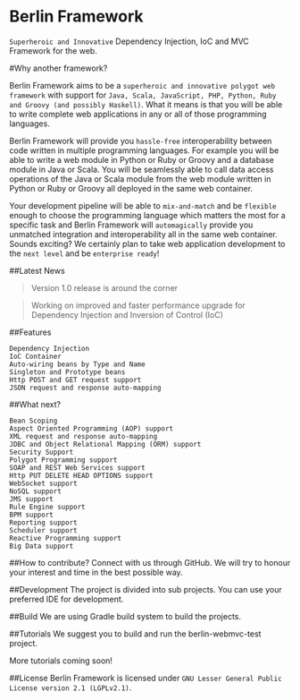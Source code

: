 # Berlin Framework
`Superheroic and Innovative` Dependency Injection, IoC and MVC Framework for the web. 

#Why another framework?

Berlin Framework aims to be a `superheroic and innovative polygot web framework` with support for `Java, Scala, JavaScript, PHP, Python, Ruby and Groovy (and possibly Haskell)`. What it means is that you will be able to write complete web applications in any or all of those programming languages.

Berlin Framework will provide you `hassle-free` interoperability between code written in multiple programming languages. For example you will be able to write a web module in Python or Ruby or Groovy and a database module in Java or Scala. You will be seamlessly able to call data access operations of the Java or Scala module from the web module written in Python or Ruby or Groovy all deployed in the same web container. 

Your development pipeline will be able to `mix-and-match` and be `flexible` enough to choose the programming language which matters the most for a specific task and Berlin Framework will `automagically` provide you unmatched integration and interoperability all in the same web container. Sounds exciting? We certainly plan to take web application development to the `next level` and be `enterprise ready`! 

##Latest News

> Version 1.0 release is around the corner

> Working on improved and faster performance upgrade for Dependency Injection and Inversion of Control (IoC)

##Features

```
Dependency Injection
IoC Container
Auto-wiring beans by Type and Name
Singleton and Prototype beans
Http POST and GET request support
JSON request and response auto-mapping
```
##What next?

```
Bean Scoping
Aspect Oriented Programming (AOP) support
XML request and response auto-mapping
JDBC and Object Relational Mapping (ORM) support
Security Support
Polygot Programming support
SOAP and REST Web Services support
Http PUT DELETE HEAD OPTIONS support
WebSocket support
NoSQL support
JMS support
Rule Engine support
BPM support
Reporting support
Scheduler support
Reactive Programming support
Big Data support
```
##How to contribute?
Connect with us through GitHub. We will try to honour your interest and time in the best possible way. 

##Development
The project is divided into sub projects. You can use your preferred IDE for development.

##Build
We are using Gradle build system to build the projects. 

##Tutorials
We suggest you to build and run the berlin-webmvc-test project.

More tutorials coming soon!

##License
Berlin Framework is licensed under `GNU Lesser General Public License version 2.1 (LGPLv2.1)`. 
